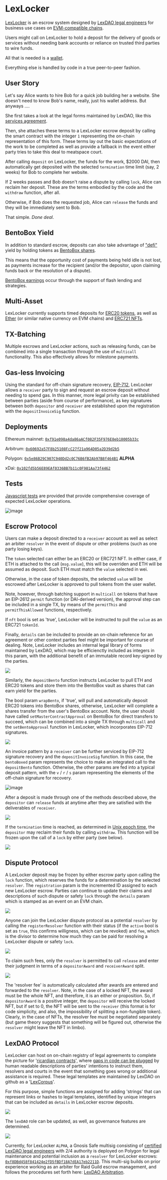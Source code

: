# LexLocker

[LexLocker](https://github.com/lexDAO/LexLockerV2) is an escrow system designed by [LexDAO legal engineers](https://twitter.com/lex_DAO) for business use cases on [EVM-compatible chains](https://ethereum.org/en/). 

Users might call on LexLocker to hold a deposit for the delivery of goods or services without needing bank accounts or reliance on trusted third parties to wire funds. 

All that is needed is a [wallet](https://ethereum.org/en/wallets/). 

Everything else is handled by code in a true peer-to-peer fashion.

## User Story

Let's say Alice wants to hire Bob for a quick job building her a website. She doesn't need to know Bob's name, really, just his wallet address. But anyways ....

She first takes a look at the legal forms maintained by LexDAO, like this [services agreement](https://github.com/lexDAO/LexCorpus/blob/master/contracts/legal/Services.md).

Then, she attaches these terms to a LexLocker escrow deposit by calling the smart contract with the integer `1` representing the on-chain representation of this form. These terms lay out the basic expectations of the work to be completed as well as provide a fallback in the event either party tries to take this deal to meatspace court.

After calling `deposit` on LexLocker, the funds for the work, $2000 DAI, then automatically get deposited with the selected `termination` time limit (say, 2 weeks) for Bob to complete her website.

If 2 weeks passes and Bob doesn't raise a dispute by calling `lock`, Alice can reclaim her deposit. These are the terms embodied by the code and the `withdraw` function, after all.

Otherwise, if Bob does the requested job, Alice can `release` the funds and they will be immediately sent to Bob.

That simple. *Done deal*.

## BentoBox Yield
In addition to standard escrow, deposits can also take advantage of ["defi"](https://ethereum.org/en/defi/) yield by holding tokens as [BentoBox shares](https://etherscan.io/address/0xf5bce5077908a1b7370b9ae04adc565ebd643966#code). 

This means that the opportunity cost of payments being held idle is not lost, as payments increase for the recipient (and/or the depositor, upon claiming funds back or the resolution of a dispute).

[BentoBox earnings](https://docs.sushi.com/products/bentobox) occur through the support of flash lending and strategies.

## Multi-Asset

LexLocker currently supports timed deposits for [ERC20 tokens](https://ethereum.org/en/developers/docs/standards/tokens/erc-20/), as well as [Ether](https://ethereum.org/en/eth/) (or similar native currency on EVM chains) and [ERC721 NFTs](https://ethereum.org/en/nft/).

## TX-Batching

Multiple escrows and LexLocker actions, such as releasing funds, can be combined into a single transaction through the use of `multicall` functionality. This also effectively allows for milestone payments.

## Gas-less Invoicing

Using the standard for off-chain signature recovery, [EIP-712](https://eips.ethereum.org/EIPS/eip-712), LexLocker allows a `receiver` party to sign and request an escrow deposit without needing to spend gas. In this manner, more legal privity can be established between parties (aside from course of performance), as key signatures between both `depositor` and `receiver` are established upon the registration with the `depositInvoiceSig` function.

## Deployments

Ethereum mainnet: [`0xf91e098a4da86aACf082F35F976E8eb18005b33c`](https://etherscan.io/address/0xf91e098a4da86aACf082F35F976E8eb18005b33c#code)

Arbitrum: [`0x60692a57F8b25108FcC27f21a964D05a2D39d2b5`](https://arbiscan.io/address/0x60692a57f8b25108fcc27f21a964d05a2d39d2b5#code)

Polygon: [`0x5e86B29C907C940Dd2c0C76B6fB2Ab97B8f464B1`](https://polygonscan.com/address/0x5e86B29C907C940Dd2c0C76B6fB2Ab97B8f464B1#code) **ALPHA**

xDai: [`0x102fd5b56E89EAf0336BB7b11c0F981Aa73f4462`](https://blockscout.com/xdai/mainnet/address/0x102fd5b56E89EAf0336BB7b11c0F981Aa73f4462/contracts)

## Tests

[Javascript tests](https://github.com/lexDAO/LexLockerV2/blob/main/test/LexLocker.test.js) are provided that provide comprehensive coverage of expected LexLocker operations.

![image](https://user-images.githubusercontent.com/41117279/135812750-1cb5a169-e27f-4857-a1ae-15ecf94fe432.png)

## Escrow Protocol

Users can make a deposit directed to a `receiver` account as well as select an arbiter `resolver` in the event of dispute or other problems (such as one party losing keys). 

The `token` selected can either be an ERC20 or ERC721 NFT. In either case, if ETH is attached to the call (`msg.value`), this will be overriden and ETH will be assumed as deposit. Such ETH must match the `value` selected in wei. 

Otherwise, in the case of token deposits, the selected `value` will be escrowed after LexLocker is approved to pull tokens from the user wallet. 

Note, however, through batching support in `multicall` on tokens that have an EIP-2612 `permit` function (or DAI-derived version), the approval step can be included in a single TX, by means of the `permitThis` and `permitThisAllowed` functions, respectively.

If `nft` bool is set as 'true', LexLocker will be instructed to pull the `value` as an ERC721 `tokenId`.

Finally, `details` can be included to provide an on-chain reference for an agreement or other context parties feel might be important for course of dealing. Note, LexLocker includes an internal legal library of forms maintained by LexDAO, which may be efficienctly included as integers in this param, with the additional benefit of an immutable record key-signed by the parties.

![](https://i.imgur.com/680UKaj.png)

Similarly, the `depositBento` function instructs LexLocker to pull ETH and ERC20 tokens and store them into the BentoBox vault as shares that can earn yield for the parties. 

The bool param `wrapBento`, if 'true', will pull and automatically deposit ERC20 tokens into BentoBox shares, otherwise, LexLocker will complete a shares transfer from the user's BentoBox account. Note, the user should have called `setMasterContractApproval` on BentoBox for direct transfers to succeed, which can be combined into a single TX through `multicall` and the `setBentoApproval` function in LexLocker, which incorporates EIP-712 signatures.

![](https://i.imgur.com/aRbhQS9.png)

An invoice pattern by a `receiver` can be further serviced by EIP-712 signature recovery and the `depositInvoiceSig` function. In this case, the `bentoBoxed` param represents the choice to make an integrated call to the `depositBento` function. Otherwise, the other params are fed into a typical deposit pattern, with the `v` / `r` / `s` param representing the elements of the off-chain signature for recovery.

![image](https://user-images.githubusercontent.com/92001561/136445233-939532ee-4a58-461a-a9ec-b655c26ff3f9.png)

After a deposit is made through one of the methods described above, the `depositor` can `release` funds at anytime after they are satisfied with the deliverables of `receiver`.

![](https://i.imgur.com/UrXrZj4.png)

If the `termination` time is reached, as determined in [Unix epoch time](https://www.epochconverter.com/), the `depositor` may reclaim their funds by calling `withdraw`. This function will be frozen upon the call of a `lock` by either party (see below).

![](https://i.imgur.com/YfCeZ1o.png)

## Dispute Protocol

A LexLocker deposit may be frozen by either escrow party  upon calling the `lock` function, which reserves the funds for a determination by the selected `resolver`. The `registration` param is the incremented ID assigned to each new LexLocker escrow. Parties can continue to update their claims and descriptions of such dispute or safety `lock` through the `details` param which is stamped as an event on an EVM chain.

![](https://i.imgur.com/alaOtCq.png)

Anyone can join the LexLocker dispute protocol as a potential `resolver` by calling the `registerResolver` function with their status (if the `active` bool is set as `true`, this confirms willigness, which can be revoked) and `fee`, which is the divisor to determine how much they can be paid for resolving a LexLocker dispute or safety `lock`.

![](https://i.imgur.com/uTuMntI.png)

To claim such fees, only the `resolver` is permitted to call `release` and enter their judgment in terms of a `depositorAward` and `receiverAward` split.

![](https://i.imgur.com/4cPKFeE.png)

The 'resolver fee' is automatically calculated after awards are entered and forwarded to the `resolver`. Note, in the case of a locked NFT, the award must be the whole NFT, and therefore, it is an either or proposition. So, if `depositorAward` is a positive integer, the `depositor` will receive the locked NFT, but if set to 0, the NFT will be sent to the `receiver` (this format is for code simplicity, and also, the impossibility of splitting a non-fungible token). Clearly, in the case of NFTs, the resolver fee must be negotiated separately (but game theory suggests that something will be figured out, otherwise the `resolver` might leave the NFT in limbo).

## LexDAO Protocol

LexLocker can host on on-chain registry of legal agreements to complete the picture for '[ricardian contracts](https://iang.org/papers/ricardian_contract.html)', where [gaps in code can be plugged](http://unenumerated.blogspot.com/2006/11/wet-code-and-dry.html) by human readable descriptions of parties' intentions to instruct them, resolvers and courts in the event that something goes wrong or additional assistance is required. These legal templates are maintained by LexDAO on github as a '[LexCorpus](https://github.com/lexDAO/LexCorpus)'.

For this purpose, simple functions are assigned for adding 'strings' that can represent links or hashes to legal templates, identified by unique integers that can be included as `details` in LexLocker escrow deposits.

![](https://i.imgur.com/fCX3Z2s.png)

The `lexDAO` role can be updated, as well, as governance features are determined. 

![](https://i.imgur.com/8NEH8KJ.png)

Currently, for LexLocker `ALPHA`, a Gnosis Safe multisig consisting of [certified LexDAO legal engineers](https://github.com/lexDAO/Legal-Engineers) with 2/4 authority is deployed on Polygon for legal maintenance and potential inclusion as a `resolver` for LexLocker escrows: [`0xf8DBd458f841424e2fD5fBDf18A7dEA17eb2211D`](https://polygon.gnosis-safe.io/app/#/safes/0xf8DBd458f841424e2fD5fBDf18A7dEA17eb2211D/settings/owners). This multi-sig builds on prior experience working as an arbiter for Raid Guild escrow management, and follows the procedures set forth here: [LexDAO Arbitration](https://github.com/lexDAO/Arbitration).

